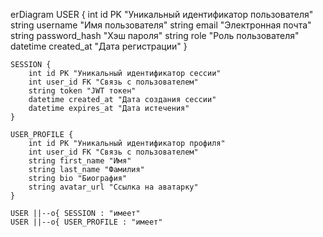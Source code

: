 erDiagram
    USER {
        int id PK "Уникальный идентификатор пользователя"
        string username "Имя пользователя"
        string email "Электронная почта"
        string password_hash "Хэш пароля"
        string role "Роль пользователя"
        datetime created_at "Дата регистрации"
    }

    SESSION {
        int id PK "Уникальный идентификатор сессии"
        int user_id FK "Связь с пользователем"
        string token "JWT токен"
        datetime created_at "Дата создания сессии"
        datetime expires_at "Дата истечения"
    }

    USER_PROFILE {
        int id PK "Уникальный идентификатор профиля"
        int user_id FK "Связь с пользователем"
        string first_name "Имя"
        string last_name "Фамилия"
        string bio "Биография"
        string avatar_url "Ссылка на аватарку"
    }

    USER ||--o{ SESSION : "имеет"
    USER ||--o{ USER_PROFILE : "имеет"
